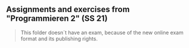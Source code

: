 ## Assignments and exercises from "Programmieren 2" (SS 21)
> This folder doesn´t have an exam, because of the new online exam format and its publishing rights.
